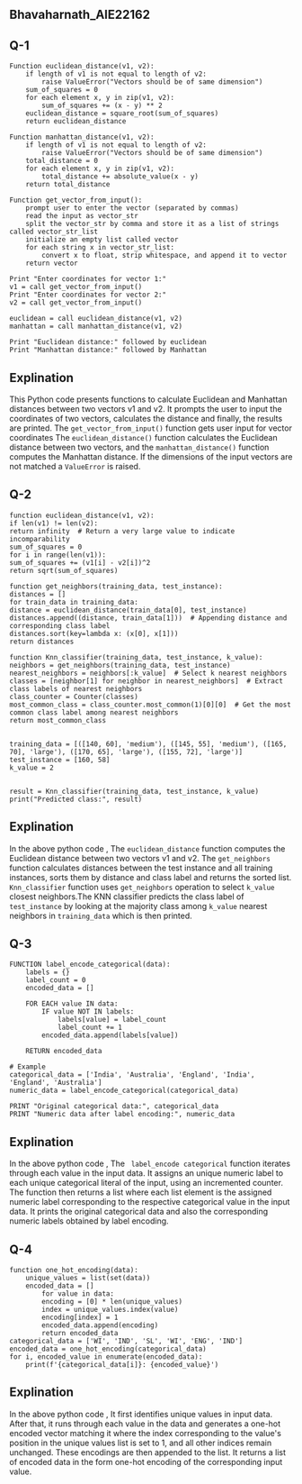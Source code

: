 ## Bhavaharnath_AIE22162
## Q-1
```
Function euclidean_distance(v1, v2):
    if length of v1 is not equal to length of v2:
        raise ValueError("Vectors should be of same dimension")
    sum_of_squares = 0
    for each element x, y in zip(v1, v2):
        sum_of_squares += (x - y) ** 2
    euclidean_distance = square_root(sum_of_squares)
    return euclidean_distance

Function manhattan_distance(v1, v2):
    if length of v1 is not equal to length of v2:
        raise ValueError("Vectors should be of same dimension")
    total_distance = 0
    for each element x, y in zip(v1, v2):
        total_distance += absolute_value(x - y)
    return total_distance

Function get_vector_from_input():
    prompt user to enter the vector (separated by commas)
    read the input as vector_str
    split the vector_str by comma and store it as a list of strings called vector_str_list
    initialize an empty list called vector
    for each string x in vector_str_list:
        convert x to float, strip whitespace, and append it to vector
    return vector

Print "Enter coordinates for vector 1:"
v1 = call get_vector_from_input()
Print "Enter coordinates for vector 2:"
v2 = call get_vector_from_input()

euclidean = call euclidean_distance(v1, v2)
manhattan = call manhattan_distance(v1, v2)

Print "Euclidean distance:" followed by euclidean
Print "Manhattan distance:" followed by Manhattan
```

## Explination
This Python code presents functions to calculate Euclidean and Manhattan distances between two vectors v1 and v2. It prompts  the user to input the coordinates of two vectors, calculates the distance and finally, the results are printed. The `get_vector_from_input()` function gets user input for vector coordinates The `euclidean_distance()` function calculates the Euclidean distance between two vectors, and the `manhattan_distance()` function computes the Manhattan distance. If the dimensions of the input vectors are not matched a `ValueError` is raised. 

## Q-2

```
function euclidean_distance(v1, v2):
if len(v1) != len(v2):
return infinity  # Return a very large value to indicate incomparability
sum_of_squares = 0
for i in range(len(v1)):
sum_of_squares += (v1[i] - v2[i])^2
return sqrt(sum_of_squares)

function get_neighbors(training_data, test_instance):
distances = []
for train_data in training_data:
distance = euclidean_distance(train_data[0], test_instance)
distances.append((distance, train_data[1]))  # Appending distance and corresponding class label
distances.sort(key=lambda x: (x[0], x[1]))
return distances

function Knn_classifier(training_data, test_instance, k_value):
neighbors = get_neighbors(training_data, test_instance)
nearest_neighbors = neighbors[:k_value]  # Select k nearest neighbors
classes = [neighbor[1] for neighbor in nearest_neighbors]  # Extract class labels of nearest neighbors
class_counter = Counter(classes)
most_common_class = class_counter.most_common(1)[0][0]  # Get the most common class label among nearest neighbors
return most_common_class


training_data = [([140, 60], 'medium'), ([145, 55], 'medium'), ([165, 70], 'large'), ([170, 65], 'large'), ([155, 72], 'large')]
test_instance = [160, 58]
k_value = 2


result = Knn_classifier(training_data, test_instance, k_value)
print("Predicted class:", result)
```
## Explination
In the above python code , The `euclidean_distance` function computes the Euclidean distance between two vectors v1 and v2. The `get_neighbors` function calculates distances between the test instance and all training instances, sorts them by distance and class label and returns the sorted list. `Knn_classifier` function uses `get_neighbors` operation to select `k_value` closest neighbors.The KNN classifier predicts the class label of `test_instance` by looking at the majority class among `k_value` nearest neighbors in `training_data` which is then printed.

## Q-3

```
FUNCTION label_encode_categorical(data):
    labels = {}             
    label_count = 0        
    encoded_data = []       

    FOR EACH value IN data:
        IF value NOT IN labels:
            labels[value] = label_count      
            label_count += 1                 
        encoded_data.append(labels[value])   

    RETURN encoded_data

# Example
categorical_data = ['India', 'Australia', 'England', 'India', 'England', 'Australia']
numeric_data = label_encode_categorical(categorical_data)

PRINT "Original categorical data:", categorical_data
PRINT "Numeric data after label encoding:", numeric_data
```
## Explination
In the above python code , The ` label_encode categorical` function iterates through each value in the input data. It assigns an unique numeric label to each unique categorical literal of the input, using an incremented counter. The function then returns a list where each list element is the assigned numeric label corresponding to the respective categorical value in the input data. It prints the original categorical data and also the corresponding numeric labels obtained by label encoding.

## Q-4

```
function one_hot_encoding(data):
    unique_values = list(set(data))
    encoded_data = []
        for value in data:
        encoding = [0] * len(unique_values)
        index = unique_values.index(value)
        encoding[index] = 1
        encoded_data.append(encoding)
        return encoded_data
categorical_data = ['WI', 'IND', 'SL', 'WI', 'ENG', 'IND']
encoded_data = one_hot_encoding(categorical_data)
for i, encoded_value in enumerate(encoded_data):
    print(f'{categorical_data[i]}: {encoded_value}')
```


## Explination
In the above python code , It first identifies unique values in input data. After that, it runs through each value in the data and generates a one-hot encoded vector matching it where the index corresponding to the value's position in the unique values list is set to 1, and all other indices remain unchanged. These encodings are then appended to the list. It returns a list of encoded data in the form one-hot encoding of the corresponding input value.
